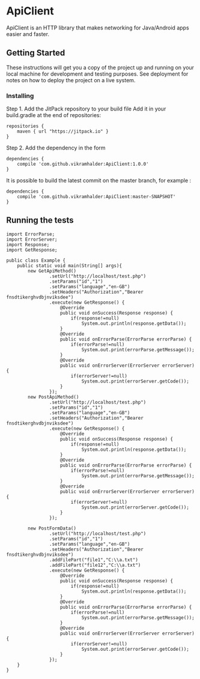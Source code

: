 # ApiClient

ApiClient is an HTTP library that makes networking for Java/Android apps easier and faster.

## Getting Started

These instructions will get you a copy of the project up and running on your local machine for development and testing purposes. See deployment for notes on how to deploy the project on a live system.

### Installing

Step 1. Add the JitPack repository to your build file Add it in your build.gradle at the end of repositories:
```
repositories {
    maven { url "https://jitpack.io" }
}
```
Step 2. Add the dependency in the form
```
dependencies { 
    compile 'com.github.vikramhalder:ApiClient:1.0.0'
}
```
It is possible to build the latest commit on the master branch, for example :
```
dependencies {
    compile 'com.github.vikramhalder:ApiClient:master-SNAPSHOT'
}
```
 

## Running the tests

```
import ErrorParse;
import ErrorServer;
import Response;
import GetResponse;

public class Example {
    public static void main(String[] args){
        new GetApiMethod()
                .setUrl("http://localhost/test.php")
                .setParams("id","1")
                .setParams("language","en-GB")
                .setHeaders("Authorization","Bearer fnsdtikerghvdbjnviksdee")
                .execute(new GetResponse() {
                    @Override
                    public void onSuccess(Response response) {
                        if(response!=null)
                            System.out.println(response.getData());
                    }
                    @Override
                    public void onErrorParse(ErrorParse errorParse) {
                        if(errorParse!=null)
                            System.out.print(errorParse.getMessage());
                    }
                    @Override
                    public void onErrorServer(ErrorServer errorServer) {
                        if(errorServer!=null)
                            System.out.print(errorServer.getCode());
                    }
                });
        new PostApiMethod()
                .setUrl("http://localhost/test.php")
                .setParams("id","1")
                .setParams("language","en-GB")
                .setHeaders("Authorization","Bearer fnsdtikerghvdbjnviksdee")
                .execute(new GetResponse() {
                    @Override
                    public void onSuccess(Response response) {
                        if(response!=null)
                            System.out.println(response.getData());
                    }
                    @Override
                    public void onErrorParse(ErrorParse errorParse) {
                        if(errorParse!=null)
                            System.out.print(errorParse.getMessage());
                    }
                    @Override
                    public void onErrorServer(ErrorServer errorServer) {
                        if(errorServer!=null)
                            System.out.print(errorServer.getCode());
                    }
                });

        new PostFormData()
                .setUrl("http://localhost/test.php")
                .setParams("id","1")
                .setParams("language","en-GB")
                .setHeaders("Authorization","Bearer fnsdtikerghvdbjnviksdee")
                .addFilePart("file1","C:\\a.txt")
                .addFilePart("file12","C:\\a.txt")
                .execute(new GetResponse() {
                    @Override
                    public void onSuccess(Response response) {
                        if(response!=null)
                            System.out.println(response.getData());
                    }
                    @Override
                    public void onErrorParse(ErrorParse errorParse) {
                        if(errorParse!=null)
                            System.out.print(errorParse.getMessage());
                    }
                    @Override
                    public void onErrorServer(ErrorServer errorServer) {
                        if(errorServer!=null)
                            System.out.print(errorServer.getCode());
                    }
                });
    }
}
```
